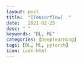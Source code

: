 ```yaml
---
layout: post
title:  "[Tensorflow]  "
date:   2021-02-25
desc: " "
keywords: "DL, ML"
categories: [Deeplearning]
tags: [DL, ML, pytorch]
icon: icon-html
---
```

